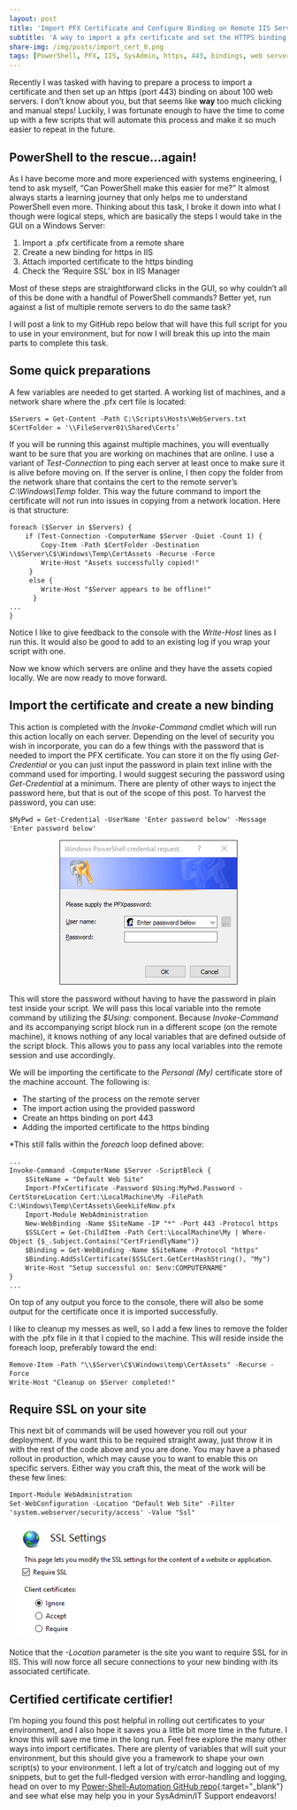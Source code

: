 ```yaml
---
layout: post
title: 'Import PFX Certificate and Configure Binding on Remote IIS Servers'
subtitle: 'A way to import a pfx certificate and set the HTTPS binding on a list of remote servers.'
share-img: /img/posts/import_cert_0.png
tags: [PowerShell, PFX, IIS, SysAdmin, https, 443, bindings, web server, security, certificates]
---
```

Recently I was tasked with having to prepare a process to import a certificate and then set up an https (port 443) binding on about 100 web servers. I don’t know about you, but that seems like **way** too much clicking and manual steps! Luckily, I was fortunate enough to have the time to come up with a few scripts that will automate this process and make it so much easier to repeat in the future.

## PowerShell to the rescue…again!

As I have become more and more experienced with systems engineering, I tend to ask myself, “Can PowerShell make this easier for me?” It almost always starts a learning journey that only helps me to understand PowerShell even more. Thinking about this task, I broke it down into what I though were logical steps, which are basically the steps I would take in the GUI on a Windows Server:

1.	Import a .pfx certificate from a remote share
2.	Create a new binding for https in IIS
3.	Attach imported certificate to the https binding
4.	Check the ‘Require SSL’ box in IIS Manager

Most of these steps are straightforward clicks in the GUI, so why couldn’t all of this be done with a handful of PowerShell commands? Better yet, run against a list of multiple remote servers to do the same task?

I will post a link to my GitHub repo below that will have this full script for you to use in your environment, but for now I will break this up into the main parts to complete this task.
 
## Some quick preparations

A few variables are needed to get started. A working list of machines, and a network share where the .pfx cert file is located:

~~~
$Servers = Get-Content -Path C:\Scripts\Hosts\WebServers.txt
$CertFolder = '\\FileServer01\Shared\Certs’
~~~

If you will be running this against multiple machines, you will eventually want to be sure that you are working on machines that are online. I use a variant of _Test-Connection_ to ping each server at least once to make sure it is alive before moving on. If the server is online, I then copy the folder from the network share that contains the cert to the remote server’s _C:\Windows\Temp_ folder. This way the future command to import the certificate will not run into issues in copying from a network location. Here is that structure:

~~~
foreach ($Server in $Servers) {
    if (Test-Connection -ComputerName $Server -Quiet -Count 1) {
        Copy-Item -Path $CertFolder -Destination \\$Server\C$\Windows\Temp\CertAssets -Recurse -Force
        Write-Host "Assets successfully copied!"
     }
     else {
        Write-Host "$Server appears to be offline!"
      }
...
}
~~~
Notice I like to give feedback to the console with the _Write-Host_ lines as I run this. It would also be good to add to an existing log if you wrap your script with one. 

Now we know which servers are online and they have the assets copied locally. We are now ready to move forward.

## Import the certificate and create a new binding

This action is completed with the _Invoke-Command_ cmdlet which will run this action locally on each server. Depending on the level of security you wish in incorporate, you can do a few things with the password that is needed to import the PFX certificate. You can store it on the fly using _Get-Credential_ or you can just input the password in plain text inline with the command used for importing. I would suggest securing the password using _Get-Credential_ at a minimum. There are plenty of other ways to inject the password here, but that is out of the scope of this post. To harvest the password, you can use:

~~~
$MyPwd = Get-Credential -UserName 'Enter password below' -Message 'Enter password below'
~~~

<p align="center">
    <img src="/img/posts/import_cert_1.png">
</p>

This will store the password without having to have the password in plain test inside your script. We will pass this local variable into the remote command by utilizing the _$Using:_ component. Because _Invoke-Command_ and its accompanying script block run in a different scope (on the remote machine), it knows nothing of any local variables that are defined outside of the script block. This allows you to pass any local variables into the remote session and use accordingly.

We will be importing the certificate to the _Personal (My)_ certificate store of the machine account. The following is:

* The starting of the process on the remote server
* The import action using the provided password
* Create an https binding on port 443
* Adding the imported certificate to the https binding

*This still falls within the _foreach_ loop defined above:
~~~
...
Invoke-Command -ComputerName $Server -ScriptBlock {
    $SiteName = "Default Web Site"
    Import-PfxCertificate -Password $Using:MyPwd.Password -CertStoreLocation Cert:\LocalMachine\My -FilePath C:\Windows\Temp\CertAssets\GeekLifeNow.pfx
    Import-Module WebAdministration
    New-WebBinding -Name $SiteName -IP "*" -Port 443 -Protocol https
    $SSLCert = Get-ChildItem -Path Cert:\LocalMachine\My | Where-Object {$_.Subject.Contains("CertFriendlyName")}
    $Binding = Get-WebBinding -Name $SiteName -Protocol "https"
    $Binding.AddSslCertificate($SSLCert.GetCertHashString(), "My")
    Write-Host "Setup successful on: $env:COMPUTERNAME"
}
...
~~~

On top of any output you force to the console, there will also be some output for the certificate once it is imported successfully.

I like to cleanup my messes as well, so I add a few lines to remove the folder with the .pfx file in it that I copied to the machine. This will reside inside the foreach loop, preferably toward the end:

~~~
Remove-Item -Path "\\$Server\C$\Windows\temp\CertAssets" -Recurse -Force
Write-Host "Cleanup on $Server completed!"
~~~

## Require SSL on your site

This next bit of commands will be used however you roll out your deployment. If you want this to be required straight away, just throw it in with the rest of the code above and you are done. You may have a phased rollout in production, which may cause you to want to enable this on specific servers. Either way you craft this, the meat of the work will be these few lines:

~~~
Import-Module WebAdministration
Set-WebConfiguration -Location "Default Web Site" -Filter 'system.webserver/security/access' -Value "Ssl"
~~~

<p align="center">
    <img src="/img/posts/import_cert_2.png">
</p>

Notice that the _-Location_ parameter is the site you want to require SSL for in IIS. This will now force all secure connections to your new binding with its associated certificate.

## Certified certificate certifier!

I’m hoping you found this post helpful in rolling out certificates to your environment, and I also hope it saves you a little bit more time in the future. I know this will save me time in the long run. Feel free explore the many other ways into import certificates. There are plenty of variables that will suit your environment, but this should give you a framework to shape your own script(s) to your environment. I left a lot of try/catch and logging out of my snippets, but to get the full-fledged version with error-handling and logging, head on over to my [Power-Shell-Automation GitHub repo](https://github.com/GeekLifeNow/PowerShell-Automation){:target="_blank"} and see what else may help you in your SysAdmin/IT Support endeavors! 
